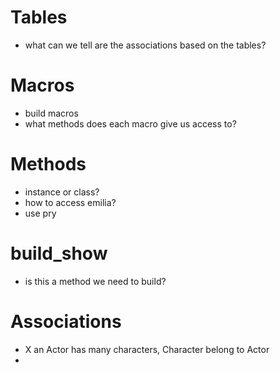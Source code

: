 # Tables
  - what can we tell are the associations based on the tables?
  
# Macros
  - build macros
  - what methods does each macro give us access to?
  
# Methods
  - instance or class?
  - how to access emilia?
  - use pry
  
# build_show
  - is this a method we need to build?
  
# Associations
  - X an Actor has many characters, Character belong to Actor
  - 